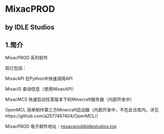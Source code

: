 # MixacPROD

## by IDLE Studios



## 1.简介

MixacPROD 系列软件

现已包括：

MixacAPI 在Python中快速调用API

MixacIS 查询信息（使用MixacAPI）

MixacMCS 快速启动任意版本下的Minecraft服务器（内部开发中）

OpenMCL 简单制作第三方Minecraft启动器（内部开发中，不在此仓库内，详见https://github.com/a2577467404/OpenMCL/）



MixacPROD 电子邮件地址：mixacprod@idlestudios.top